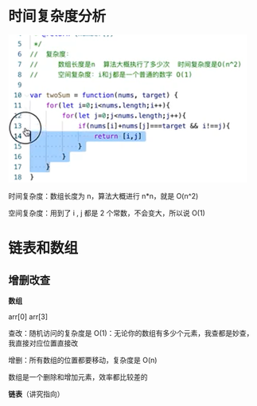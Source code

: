 # 时间复杂度分析

![image-20240204144437841](/image/2024-03-07_15-34-14.png)

时间复杂度：数组长度为 n，算法大概进行 n\*n，就是 O(n^2)

空间复杂度：用到了 i , j 都是 2 个常数，不会变大，所以说 O(1)

# 链表和数组

## 增删改查

**数组**

arr[0] arr[3]

查改：随机访问的复杂度是 O(1)：无论你的数组有多少个元素，我查都是妙查，我直接对应位置直接改

增删：所有数组的位置都要移动，复杂度是 O(n)

数组是一个删除和增加元素，效率都比较差的

**链表**（讲究指向）
